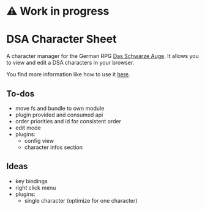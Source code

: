 # :warning: Work in progress

# DSA Character Sheet

A character manager for the German RPG [Das Schwarze Auge](https://en.wikipedia.org/wiki/The_Dark_Eye).
It allows you to view and edit a DSA characters in your browser.

You find more information like how to use it [here](https://sertonix.github.io/dsa-character-sheet).

## To-dos

* move fs and bundle to own module
* plugin provided and consumed api
* order priorities and id for consistent order
* edit mode
* plugins:
  * config view
  * character infos section

## Ideas

* key bindings
* right click menu
* plugins:
  * single character (optimize for one character)

